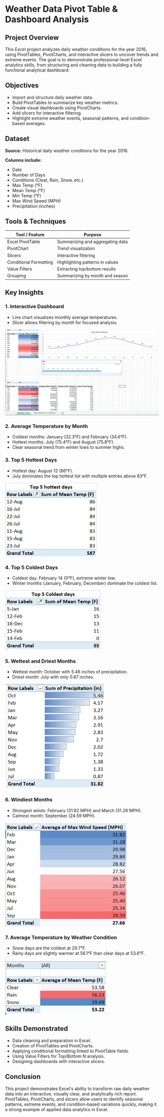 # Weather Data Pivot Table & Dashboard Analysis

## Project Overview
This Excel project analyzes daily weather conditions for the year 2016, using PivotTables, PivotCharts, and interactive slicers to uncover trends and extreme events. The goal is to demonstrate professional-level Excel analytics skills, from structuring and cleaning data to building a fully functional analytical dashboard.

## Objectives
- Import and structure daily weather data.
- Build PivotTables to summarize key weather metrics.
- Create visual dashboards using PivotCharts.
- Add slicers for interactive filtering.
- Highlight extreme weather events, seasonal patterns, and condition-based averages.

## Dataset
**Source:** Historical daily weather conditions for the year 2016.

**Columns include:**
- Date
- Number of Days
- Conditions (Clear, Rain, Snow, etc.)
- Max Temp (°F)
- Mean Temp (°F)
- Min Temp (°F)
- Max Wind Speed (MPH)
- Precipitation (inches)

## Tools & Techniques
| Tool / Feature       | Purpose |
|----------------------|---------|
| Excel PivotTable     | Summarizing and aggregating data |
| PivotChart           | Trend visualization |
| Slicers              | Interactive filtering |
| Conditional Formatting | Highlighting patterns in values |
| Value Filters        | Extracting top/bottom results |
| Grouping             | Summarizing by month and season |

## Key Insights

### 1. Interactive Dashboard
- Line chart visualizes monthly average temperatures.
- Slicer allows filtering by month for focused analysis.

![General Pivot Screenshot](images/General%20Pivot%20Screenshot.png)

### 2. Average Temperature by Month
- Coldest months: January (32.3°F) and February (34.6°F).
- Hottest months: July (75.4°F) and August (75.8°F).
- Clear seasonal trend from winter lows to summer highs.

### 3. Top 5 Hottest Days
- Hottest day: August 12 (86°F).
- July dominates the top hottest list with multiple entries above 83°F.

![Top 5 hottest days](images/Top%205%20hottest%20days.jpg)

### 4. Top 5 Coldest Days
- Coldest day: February 14 (0°F), extreme winter low.
- Winter months (January, February, December) dominate the coldest list.

![Top 5 coldest days](images/Top%205%20coldest%20days.jpg)

### 5. Wettest and Driest Months
- Wettest month: October with 5.46 inches of precipitation.
- Driest month: July with only 0.87 inches.

![Wettest & Driest Months](images/Wettest%20&%20Driest%20Months.jpg)

### 6. Windiest Months
- Strongest winds: February (31.82 MPH) and March (31.28 MPH).
- Calmest month: September (24.59 MPH).

![Windiest Months](images/Windiest%20Months.jpg)

### 7. Average Temperature by Weather Condition
- Snow days are the coldest at 29.7°F.
- Rainy days are slightly warmer at 56.1°F than clear days at 53.6°F.

![Average Temperature by Weather Condition](images/Average%20Temperature%20by%20Weather%20Condition.jpg)



## Skills Demonstrated
- Data cleaning and preparation in Excel.
- Creation of PivotTables and PivotCharts.
- Applying conditional formatting linked to PivotTable fields.
- Using Value Filters for Top/Bottom N analysis.
- Designing dashboards with interactive slicers.


## Conclusion
This project demonstrates Excel's ability to transform raw daily weather data into an interactive, visually clear, and analytically rich report. PivotTables, PivotCharts, and slicers allow users to identify seasonal patterns, extreme events, and condition-based variations quickly, making it a strong example of applied data analytics in Excel.
